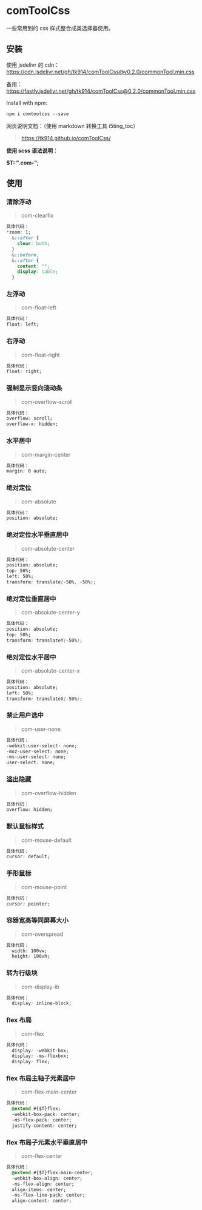 # comToolCss

一些常用到的 css 样式整合成类选择器使用。  


## 安装

使用 jsdelivr 的 cdn：
https://cdn.jsdelivr.net/gh/tk914/comToolCss@v0.2.0/commonTool.min.css

备用：https://fastly.jsdelivr.net/gh/tk914/comToolCss@0.2.0/commonTool.min.css

Install with npm:

```shell
npm i comtoolcss --save
```

网页说明文档：（使用 markdown 转换工具 i5ting_toc）

> https://tk914.github.io/comToolCss/

**使用 scss 语法说明**：

**$T: ".com-";**

## 使用
### 清除浮动

> com-clearfix

```css
具体代码：
*zoom: 1;
  &::after {
    clear: both;
  }
  &::before,
  &::after {
    content: "";
    display: table;
  }
```

### 左浮动

> com-float-left

```css
具体代码：
float: left;
```

### 右浮动

> com-float-right

```css
具体代码：
float: right;
```

### 强制显示竖向滚动条

> com-overflow-scroll

```css
具体代码：
overflow: scroll;
overflow-x: hidden;
```

### 水平居中

> com-margin-center

```css
具体代码：
margin: 0 auto;
```

### 绝对定位

> com-absolute

```css
具体代码：
position: absolute;
```

### 绝对定位水平垂直居中

> com-absolute-center

```css
具体代码：
position: absolute;
top: 50%;
left: 50%;
transform: translate(-50%, -50%);
```

### 绝对定位垂直居中

> com-absolute-center-y

```css
具体代码：
position: absolute;
top: 50%;
transform: translateY(-50%);
```

### 绝对定位水平居中

> com-absolute-center-x

```css
具体代码：
position: absolute;
left: 50%;
transform: translateX(-50%);
```

### 禁止用户选中

> com-user-none

```css
具体代码：
-webkit-user-select: none;
-moz-user-select: none;
-ms-user-select: none;
user-select: none;
```

### 溢出隐藏

> com-overflow-hidden

```css
具体代码：
overflow: hidden;
```

### 默认鼠标样式

> com-mouse-default

```css
具体代码：
cursor: default;
```

### 手形鼠标

> com-mouse-point

```css
具体代码：
cursor: pointer;
```

### 容器宽高等同屏幕大小

> com-overspread

```css
具体代码：
  width: 100vw;
  height: 100vh;
```

### 转为行级块

> com-display-ib

```css
具体代码：
  display: inline-block;
```

### flex 布局

> com-flex

```css
具体代码：
  display: -webkit-box;
  display: -ms-flexbox;
  display: flex;
```

### flex 布局主轴子元素居中

> com-flex-main-center

```css
具体代码：
  @extend #{$T}flex;
  -webkit-box-pack: center;
  -ms-flex-pack: center;
  justify-content: center;
```

### flex 布局子元素水平垂直居中

> com-flex-center

```css
具体代码：
  @extend #{$T}flex-main-center;
  -webkit-box-align: center;
  -ms-flex-align: center;
  align-items: center;
  -ms-flex-line-pack: center;
  align-content: center;
```
